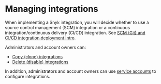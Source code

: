 # Managing integrations

When implementing a Snyk integration, you will decide whether to use a source control management (SCM) integration or a continuous integration/continuous delivery (CI/CD) integration. See [SCM (Git) and CI/CD integration deployment intro](../git-repository-and-ci-cd-integrations-comparisons.md).

Administrators and account owners can:

* [Copy (clone) integrations](clone-an-integration-across-your-snyk-organizations.md)
* [Delete (disable) integrations](disable-a-git-integration.md)

In addition, administrators and account owners can use [service accounts](../../user-and-group-management/structure-account-for-high-application-performance/service-accounts.md) to configure integrations.
